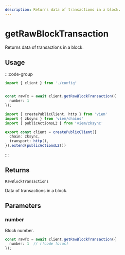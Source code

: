 ```yaml
---
description: Returns data of transactions in a block.
---
```


# getRawBlockTransaction

Returns data of transactions in a block.

## Usage

:::code-group

```ts [example.ts]
import { client } from './config'


const rawTx = await client.getRawBlockTransaction({
  number: 1
});
```

```ts [config.ts]
import { createPublicClient, http } from 'viem'
import { zksync } from 'viem/chains'
import { publicActionsL2 } from 'viem/zksync'

export const client = createPublicClient({
  chain: zksync,
  transport: http(),
}).extend(publicActionsL2())
```
:::

## Returns 

`RawBlockTransactions`

Data of transactions in a block.

## Parameters

### number

Block number.

```ts
const rawTx = await client.getRawBlockTransaction({
  number: 1  // [!code focus]
});
```